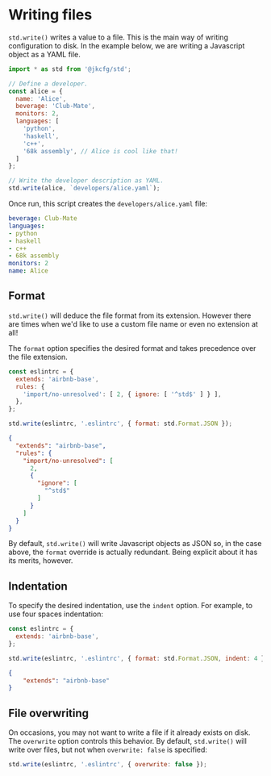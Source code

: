 # Writing files

`std.write()` writes a value to a file. This is the main way of writing
configuration to disk. In the example below, we are writing a Javascript
object as a YAML file.

```javascript
import * as std from '@jkcfg/std';

// Define a developer.
const alice = {
  name: 'Alice',
  beverage: 'Club-Mate',
  monitors: 2,
  languages: [
    'python',
    'haskell',
    'c++',
    '68k assembly', // Alice is cool like that!
  ]
};

// Write the developer description as YAML.
std.write(alice, `developers/alice.yaml`);
```

Once run, this script creates the `developers/alice.yaml` file:

```yaml
beverage: Club-Mate
languages:
- python
- haskell
- c++
- 68k assembly
monitors: 2
name: Alice
```

## Format

`std.write()` will deduce the file format from its extension. However there
are times when we'd like to use a custom file name or even no extension at
all!

The `format` option specifies the desired format and takes precedence over
the file extension.

```javascript
const eslintrc = {
  extends: 'airbnb-base',
  rules: {
    'import/no-unresolved': [ 2, { ignore: [ '^std$' ] } ],
  },
};

std.write(eslintrc, '.eslintrc', { format: std.Format.JSON });
```

```json
{
  "extends": "airbnb-base",
  "rules": {
    "import/no-unresolved": [
      2,
      {
        "ignore": [
          "^std$"
        ]
      }
    ]
  }
}
```

By default, `std.write()` will write Javascript objects as JSON so, in the
case above, the `format` override is actually redundant. Being explicit about
it has its merits, however.

## Indentation

To specify the desired indentation, use the `indent` option. For example, to
use four spaces indentation:

```javascript
const eslintrc = {
  extends: 'airbnb-base',
};

std.write(eslintrc, '.eslintrc', { format: std.Format.JSON, indent: 4 });
```

```json
{
    "extends": "airbnb-base"
}
```

## File overwriting

On occasions, you may not want to write a file if it already exists on disk.
The `overwrite` option controls this behavior. By default, `std.write()` will
write over files, but not when `overwrite: false` is specified:

```javascript
std.write(eslintrc, '.eslintrc', { overwrite: false });
```
